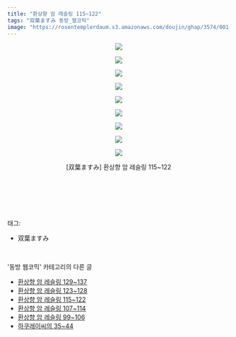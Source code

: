 ```yaml
---
title: "환상향 암 레슬링 115~122"
tags: "双葉ますみ 동방_웹코믹"
image: "https://rosentemplerdaum.s3.amazonaws.com/doujin/ghap/3574/001.jpg"
---
```

<div class="article">
<p style="text-align: center; clear: none; float: none;"><img src="{{ site.imgserver10 }}/ghap/3574/001.jpg"/></p>
<p style="text-align: center; clear: none; float: none;"><img src="{{ site.imgserver10 }}/ghap/3574/002.jpg"/></p>
<p style="text-align: center; clear: none; float: none;"><img src="{{ site.imgserver10 }}/ghap/3574/003.jpg"/></p>
<p style="text-align: center; clear: none; float: none;"><img src="{{ site.imgserver10 }}/ghap/3574/004.jpg"/></p>
<p style="text-align: center; clear: none; float: none;"><img src="{{ site.imgserver10 }}/ghap/3574/005.jpg"/></p>
<p style="text-align: center; clear: none; float: none;"><img src="{{ site.imgserver10 }}/ghap/3574/006.jpg"/></p>
<p style="text-align: center; clear: none; float: none;"><img src="{{ site.imgserver10 }}/ghap/3574/007.jpg"/></p>
<p style="text-align: center; clear: none; float: none;"><img src="{{ site.imgserver10 }}/ghap/3574/008.jpg"/></p>
<p style="text-align: center; clear: none; float: none;"><img src="{{ site.imgserver10 }}/ghap/3574/009.jpg"/></p>
<p style="text-align: center; clear: none; float: none;">[双葉ますみ] 환상향 암 레슬링 115~122</p>
<p style="text-align: center; clear: none; float: none;"><br/></p>
<p><br/></p>
</div><br/>
<div class="tagTrail">
<p>태그: </p>
<ul>
<li>双葉ますみ</li>
</ul>
</div><br/>
<div class="another">
<p>'동방 웹코믹' 카테고리의 다른 글</p>
<ul>
<li><a href="/ghap_3576">환상향 암 레슬링 129~137</a></li>
<li><a href="/ghap_3575">환상향 암 레슬링 123~128</a></li>
<li><a href="/ghap_3574">환상향 암 레슬링 115~122</a></li>
<li><a href="/ghap_3573">환상향 암 레슬링 107~114</a></li>
<li><a href="/ghap_3572">환상향 암 레슬링 99~106</a></li>
<li><a href="/ghap_3570">하쿠레이씨의 35~44</a></li>
</ul>
</div><br/>
<div class="cb_module cb_fluid">
<div class="cb_wrt cb_profile">
</div><!-- commentList close -->
</div><br/>

